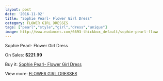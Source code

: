 ```yaml
---
layout: post
date: '2016-11-02'
title: "Sophie Pearl- Flower Girl Dress"
category: FLOWER GIRL DRESSES
tags: ["pearl","style","girl","dress","unique"]
image: http://www.eudances.com/6693-thickbox_default/sophie-pearl-flower-girl-dress.jpg
---
```

Sophie Pearl- Flower Girl Dress

On Sales: **$221.99**
<a href="https://www.eudances.com/en/flower-girl-dresses/2471-sophie-pearl-flower-girl-dress.html"><amp-img layout="responsive" width="600" height="600" src="//www.eudances.com/6693-thickbox_default/sophie-pearl-flower-girl-dress.jpg" alt="Sophie Pearl- Flower Girl Dress 0" /></a>
<a href="https://www.eudances.com/en/flower-girl-dresses/2471-sophie-pearl-flower-girl-dress.html"><amp-img layout="responsive" width="600" height="600" src="//www.eudances.com/6694-thickbox_default/sophie-pearl-flower-girl-dress.jpg" alt="Sophie Pearl- Flower Girl Dress 1" /></a>
<a href="https://www.eudances.com/en/flower-girl-dresses/2471-sophie-pearl-flower-girl-dress.html"><amp-img layout="responsive" width="600" height="600" src="//www.eudances.com/6695-thickbox_default/sophie-pearl-flower-girl-dress.jpg" alt="Sophie Pearl- Flower Girl Dress 2" /></a>
<a href="https://www.eudances.com/en/flower-girl-dresses/2471-sophie-pearl-flower-girl-dress.html"><amp-img layout="responsive" width="600" height="600" src="//www.eudances.com/6696-thickbox_default/sophie-pearl-flower-girl-dress.jpg" alt="Sophie Pearl- Flower Girl Dress 3" /></a>
<a href="https://www.eudances.com/en/flower-girl-dresses/2471-sophie-pearl-flower-girl-dress.html"><amp-img layout="responsive" width="600" height="600" src="//www.eudances.com/6697-thickbox_default/sophie-pearl-flower-girl-dress.jpg" alt="Sophie Pearl- Flower Girl Dress 4" /></a>

Buy it: [Sophie Pearl- Flower Girl Dress](https://www.eudances.com/en/flower-girl-dresses/2471-sophie-pearl-flower-girl-dress.html "Sophie Pearl- Flower Girl Dress")

View more: [FLOWER GIRL DRESSES](https://www.eudances.com/en/30-flower-girl-dresses "FLOWER GIRL DRESSES")